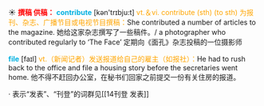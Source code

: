 ☀ <font color="red">**撰稿 供稿：**</font>
<font color="sky blue">**contribute**</font> [kən'trɪbju:t] 
<font color="orange">vt.＆vi. contribute (sth) (to sth) 为报刊、杂志、广播节目或电视节目撰稿：</font>She contributed a number of articles to the magazine. 她给这家杂志撰写了一些稿件。/ a photographer who contributed regularly to ‘The Face’ 定期向《面孔》杂志投稿的一位摄影师

<font color="sky blue">**file**</font> [faɪl] 
<font color="orange">vt.（新闻记者）发送报道给自己的雇主（如报社）：</font>He had to rush back to the office and file a housing story before the secretaries went home. 他不得不赶回办公室，在秘书们回家之前提交一份有关住房的报道。

· 表示“发表”、“刊登”的词群见[[14刊登 发表]]

